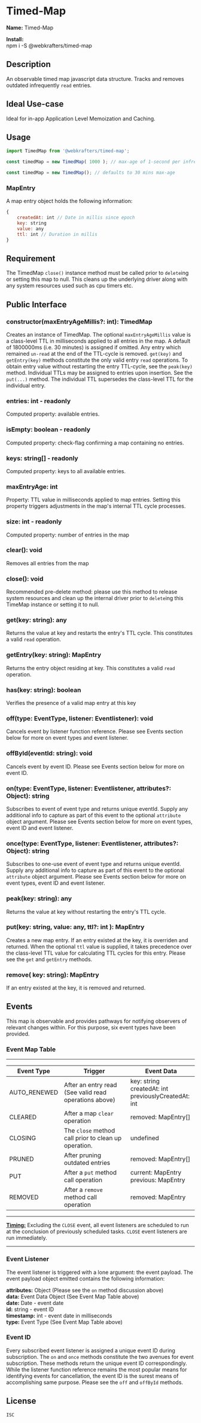 # Timed-Map

**Name:** Timed-Map

**Install:**\
npm i -S @webkrafters/timed-map

## Description

An observable timed map javascript data structure.
Tracks and removes outdated infrequently `read` entries.

## Ideal Use-case

Ideal for in-app Application Level Memoization and Caching.


## Usage

```js
import TimedMap from '@webkrafters/timed-map';

const timedMap = new TimedMap( 1000 ); // max-age of 1-second per infrequently-used map entries

const timedMap = new TimedMap(); // defaults to 30 mins max-age

```

### MapEntry

A map entry object holds the following information:
```js
{
	createdAt: int // Date in millis since epoch
	key: string
	value: any
	ttl: int // Duration in millis
}
```

## Requirement

The TimedMap `close()` instance method must be called prior to `delete`ing or setting this map to null.
This cleans up the underlying driver along with any system resources used such as cpu timers etc.

## Public Interface

### constructor(maxEntryAgeMillis?: int): TimedMap

Creates an instance of TimedMap. The optional `maxEntryAgeMillis` value is a class-level TTL in milliseconds applied to all entries in the map. A default of 1800000ms (i.e. 30 minutes) is assigned if omitted. Any entry which remained `un-read` at the end of the TTL-cycle is removed. `get(key)` and `getEntry(key)` methods constitute the only valid entry `read` operations. To obtain entry value without restarting the entry TTL-cycle, see the `peak(key)` method. Individual TTLs may be assigned to entries upon insertion. See the `put(...)` method. The individual TTL supersedes the class-level TTL for the individual entry.

### entries: int - readonly

Computed property: available entries.

### isEmpty: boolean - readonly

Computed property: check-flag confirming a map containing no entries.

### keys: string[] - readonly

Computed property: keys to all available entries.

### maxEntryAge: int

Property: TTL value in milliseconds applied to map entries. Setting this property triggers adjustments in the map's internal TTL cycle processes.

### size: int - readonly

Computed property: number of entries in the map

### clear(): void

Removes all entries from the map

### close(): void

Recommended pre-delete method: please use this method to release system resources and clean up the internal driver prior to `delete`ing this TimeMap instance or setting it to null.

### get(key: string): any

Returns the value at key and restarts the entry's TTL cycle. This constitutes a valid `read` operation.

### getEntry(key: string): MapEntry

Returns the entry object residing at key. This constitutes a valid `read` operation.

### has(key: string): boolean

Verifies the presence of a valid map entry at this key

### off(type: EventType, listener: Eventlistener): void

Cancels event by listener function reference. Please see Events section below for more on event types and event listener.

### offById(eventId: string): void

Cancels event by event ID. Please see Events section below for more on event ID.

### on(type: EventType, listener: Eventlistener, attributes?: Object): string

Subscribes to event of event type and returns unique eventId. Supply any additional info to capture as part of this event to the optional `attribute` object argument. Please see Events section below for more on event types, event ID and event listener.

### once(type: EventType, listener: Eventlistener, attributes?: Object): string

Subscribes to one-use event of event type and returns unique eventId. Supply any additional info to capture as part of this event to the optional `attribute` object argument. Please see Events section below for more on event types, event ID and event listener.

### peak(key: string): any

Returns the value at key without restarting the entry's TTL cycle. 

### put(key: string, value: any, ttl?: int ): MapEntry

Creates a new map entry. If an entry existed at the key, it is overriden and returned. When the optional `ttl` value is supplied, it takes precedence over the class-level TTL value for calculating TTL cycles for this entry. Please see the `get` and `getEntry` methods.

### remove( key: string): MapEntry

If an entry existed at the key, it is removed and returned.

## Events

This map is observable and provides pathways for notifying observers of relevant changes within. For this purpose, six event types have been provided.

### Event Map Table
-----------------------------------------------------------------------------------------------------
|Event Type   |Trigger												  |Event Data
|-------------|-------------------------------------------------------|-------------------------------
|AUTO_RENEWED | After an entry read (See valid read operations above) |key: string<br/>createdAt: int<br />previouslyCreatedAt: int
|CLEARED      | After a map `clear` operation						  |removed: MapEntry[]
|CLOSING      | The `close` method call prior to clean up operation.  |undefined
|PRUNED       | After pruning outdated entries						  |removed: MapEntry[]
|PUT          | After a `put` method call operation					  |current: MapEntry<br />previous: MapEntry
|REMOVED      | After a `remove` method call operation				  |removed: MapEntry
--------------------------------------------------------------------------------------------------------

<u><b>Timing:</b></u> Excluding the `CLOSE` event, all event listeners are scheduled to run at the conclusion of previously scheduled tasks. `CLOSE` event listeners are run immediately.

-------------------------------------------------------------------------------------------------

### Event Listener

The event listener is triggered with a lone argument: the event payload. The event payload object emitted contains the following information:

<b>attributes:</b> Object (Please see the `on` method discussion above)<br />
<b>data:</b> Event Data Object (See Event Map Table above)<br /> 
<b>date:</b> Date - event date<br />
<b>id:</b> string - event ID<br />
<b>timestamp:</b> int - event date in milliseconds<br />
<b>type:</b> Event Type (See Event Map Table above)<br />

### Event ID

Every subscribed event listener is assigned a unique event ID during subscription. The `on` and `once` methods constitute the two avenues for event subscription. These methods return the unique event ID correspondingly. While the listener function reference remains the most popular means for identifying events for cancellation, the event ID is the surest means of accomplishing same purpose. Please see the `off` and `offById` methods.







## License

	ISC


